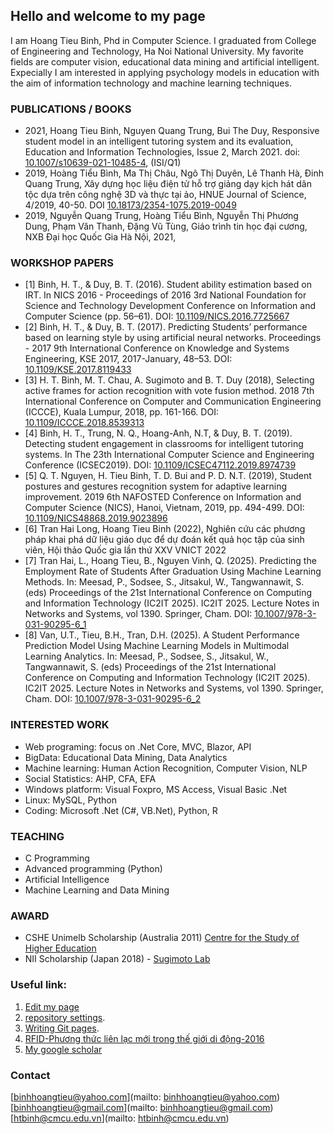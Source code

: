 ## Hello and welcome to my page

I am Hoang Tieu Binh, Phd in Computer Science. I graduated from College of Engineering and Technology, Ha Noi National University. My favorite fields are computer vision, educational data mining and artificial intelligent. Expecially I am interested in applying psychology models in education with the aim of information technology and machine learning techniques. 

### PUBLICATIONS / BOOKS

* 2021, Hoang Tieu Binh, Nguyen Quang Trung, Bui The Duy, Responsive student model in an intelligent tutoring system and its evaluation, Education and Information Technologies, Issue 2, March 2021. doi: [10.1007/s10639-021-10485-4](http://dx.doi.org/10.1007/s10639-021-10485-4), (ISI/Q1)
* 2019, Hoàng Tiểu Bình, Ma Thị Châu, Ngô Thị Duyên, Lê Thanh Hà, Đinh Quang Trung, Xây dựng học liệu điện tử hỗ trợ giảng dạy kịch hát dân tộc dựa trên công nghệ 3D và thực tại ảo, HNUE Journal of Science, 4/2019, 40-50. DOI [10.18173/2354-1075.2019-0049](http://stdb.hnue.edu.vn/portal/journals.php?articleid=5746)
* 2019, Nguyễn Quang Trung, Hoàng Tiểu Bình, Nguyễn Thị Phương Dung, Phạm Văn Thanh, Đặng Vũ Tùng, Giáo trình tin học đại cương, NXB Đại học Quốc Gia Hà Nội, 2021,
### WORKSHOP PAPERS
* [1] Binh, H. T., & Duy, B. T. (2016). Student ability estimation based on IRT. In NICS 2016 - Proceedings of 2016 3rd National Foundation for Science and Technology Development Conference on Information and Computer Science (pp. 56–61). DOI: [10.1109/NICS.2016.7725667](https://ieeexplore.ieee.org/document/7725667)
* [2] Binh, H. T., & Duy, B. T. (2017). Predicting Students’ performance based on learning style by using artificial neural networks. Proceedings - 2017 9th International Conference on Knowledge and Systems Engineering, KSE 2017, 2017-January, 48–53. DOI: [10.1109/KSE.2017.8119433](https://ieeexplore.ieee.org/document/8119433)
* [3] H. T. Binh, M. T. Chau, A. Sugimoto and B. T. Duy (2018), Selecting active frames for action recognition with vote fusion method. 2018 7th International Conference on Computer and Communication Engineering (ICCCE), Kuala Lumpur, 2018, pp. 161-166. DOI: [10.1109/ICCCE.2018.8539313](https://ieeexplore.ieee.org/document/8539313)
* [4] Binh, H. T., Trung, N. Q., Hoang-Anh, N.T, & Duy, B. T. (2019). Detecting student engagement in classrooms for intelligent tutoring systems. In The 23th International Computer Science and Engineering Conference (ICSEC2019). DOI: [10.1109/ICSEC47112.2019.8974739](https://ieeexplore.ieee.org/document/8974739)
* [5] Q. T. Nguyen, H. Tieu Binh, T. D. Bui and P. D. N.T. (2019), Student postures and gestures recognition system for adaptive learning improvement. 2019 6th NAFOSTED Conference on Information and Computer Science (NICS), Hanoi, Vietnam, 2019, pp. 494-499. DOI: [10.1109/NICS48868.2019.9023896](http://dx.doi.org/10.1109/NICS48868.2019.9023896)
* [6] Tran Hai Long, Hoang Tieu Binh (2022), Nghiên cứu các phương pháp khai phá dữ liệu giáo dục để dự đoán kết quả học tập của sinh viên, Hội thảo Quốc gia lần thứ XXV VNICT 2022
* [7] Tran Hai, L., Hoang Tieu, B., Nguyen Vinh, Q. (2025). Predicting the Employment Rate of Students After Graduation Using Machine Learning Methods. In: Meesad, P., Sodsee, S., Jitsakul, W., Tangwannawit, S. (eds) Proceedings of the 21st International Conference on Computing and Information Technology (IC2IT 2025). IC2IT 2025. Lecture Notes in Networks and Systems, vol 1390. Springer, Cham. DOI:  [10.1007/978-3-031-90295-6_1](https://doi.org/10.1007/978-3-031-90295-6_1)
* [8] Van, U.T., Tieu, B.H., Tran, D.H. (2025). A Student Performance Prediction Model Using Machine Learning Models in Multimodal Learning Analytics. In: Meesad, P., Sodsee, S., Jitsakul, W., Tangwannawit, S. (eds) Proceedings of the 21st International Conference on Computing and Information Technology (IC2IT 2025). IC2IT 2025. Lecture Notes in Networks and Systems, vol 1390. Springer, Cham. DOI: [10.1007/978-3-031-90295-6_2](https://doi.org/10.1007/978-3-031-90295-6_2)

### INTERESTED WORK
* Web programing: focus on .Net Core, MVC, Blazor, API
* BigData: Educational Data Mining, Data Analytics
* Machine learning: Human Action Recognition, Computer Vision, NLP
* Social Statistics: AHP, CFA, EFA
* Windows platform: Visual Foxpro, MS Access, Visual Basic .Net
* Linux: MySQL, Python
* Coding: Microsoft .Net (C#, VB.Net), Python, R
### TEACHING
* C Programming
* Advanced programming (Python)
* Artificial Intelligence
* Machine Learning and Data Mining
### AWARD
* CSHE Unimelb Scholarship (Australia 2011) [Centre for the Study of Higher Education](https://melbourne-cshe.unimelb.edu.au/)
* NII Scholarship (Japan 2018) - [Sugimoto Lab](http://www.dgcv.nii.ac.jp)
### Useful link:

1. [Edit my page](https://github.com/binhhoangtieu/binhhoangtieu.github.io/edit/main/README.md)
2. [repository settings](https://github.com/binhhoangtieu/binhhoangtieu.github.io/settings/pages).
3. [Writing Git pages](https://docs.github.com/en/github/writing-on-github/getting-started-with-writing-and-formatting-on-github/basic-writing-and-formatting-syntax).
4. [RFID-Phương thức liên lạc mới trong thế giới di động-2016](rfid.md)
5. [My google scholar](https://scholar.google.com.vn/citations?user=4sSEfNcAAAAJ)
### Contact
[binhhoangtieu@yahoo.com](mailto: binhhoangtieu@yahoo.com)
[binhhoangtieu@gmail.com](mailto: binhhoangtieu@gmail.com)
[htbinh@cmcu.edu.vn](mailto: htbinh@cmcu.edu.vn)
